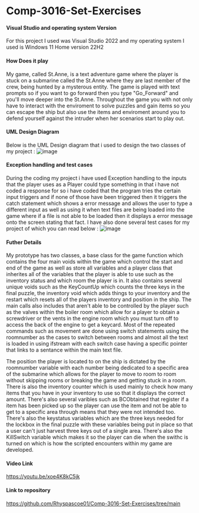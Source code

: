 # Comp-3016-Set-Exercises

#### Visual Studio and operating system Version
For this project I used was Visual Studio 2022 and my operating system I used is Windows 11 Home version 22H2

#### How Does it play
My game, called St.Anne, is a text adventure game where the player is stuck on a submarine called the St.Anne where they are last member of the crew, being hunted by a mysterous entity. The game is played with text prompts so if you want to go forward then you type "Go_Forward" and you'll move deeper into the St.Anne. Throughout the game you with not only have to interact with the enviroment to solve puzzles and gain items so you can escape the ship but also use the items and enviroment around you to defend yourself against the intruder when her scenarios start to play out.

#### UML Design Diagram
Below is the UML Design diagram that i used to design the two classes of my project : ![image](https://github.com/Rhyspascoe01/Comp-3016-Set-Exercises/assets/91668493/220eb97e-ead4-415c-a685-4dfa609b5c31)

#### Exception handling and test cases
During the coding my project i have used Exception handling to the inputs that the player uses as a Player could type something in that i have not coded a response for so i have coded that the program tries the certain input triggers and if none of those have been triggered then it triggers the catch statement which shows a error message and allows the user to type a different input as well as using it when text files are being loaded into the game where if a file is not able to be loaded then it displays a error message onto the screen stating that fact. I have also done several test cases for my project of which you can read below : 
![image](https://github.com/Rhyspascoe01/Comp-3016-Set-Exercises/assets/91668493/a398ef2f-c1c6-4723-aff3-576138ca48b3)

#### Futher Details
My prototype has two classes, a base class for the game function which contains the four main voids within the game which control the start and end of the game as well as store all variables and a player class that inherites all of the  variables that the player is able to use such as the inventory status and which room the player is in. It also contains several unique voids such as the KeyCountUp which counts the three keys in the final puzzle, the inventory void which adds things to your inventory and the restart which resets all of the players inventory and position in the ship. The main calls also includes that aren't able to be controlled by the player such as the valves within the boiler room which allow for a player to obtain a screwdriver or the vents in the engine room which you must turn off to access the back of the engine to get a keycard. Most of the repeated commands such as movement are done using switch statements using the roomnumber as the cases to switch between rooms and almost all the text is loaded in using ifstream with each switch case having a specific pointer that links to a sentance within the main text file.

The position the player is located to on the ship is dictated by the roomnumber variable with each number being dedicated to a specific area of the submarine which allows for the player to move to room to room without skipping rooms or breaking the game and getting stuck in a room. There is also the inventory counter which is used mainly to check how many items that you have in your inventory to use so that it displays the correct amount. There's also several varibles such as BCObtained that register if a item has been picked up so the player can use the item and not be able to get to a specific area through means that they were not intended too. There's also the keystatus variables which are the three keys needed for the lockbox in the final puzzle with these variables being put in place so that a user can't just harvest three keys out of a single area. There's also the KillSwitch variable which makes it so the player can die when the swithc is turned on which is how the scripted encounters within my game are developed.
#### Video Link
https://youtu.be/xoe4K8kC5jk 
#### Link to repository
https://github.com/Rhyspascoe01/Comp-3016-Set-Exercises/tree/main
